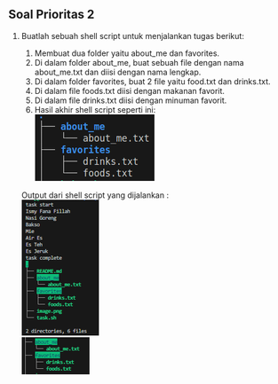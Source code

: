 ## Soal Prioritas 2

1. Buatlah sebuah shell script untuk menjalankan tugas berikut:
    1. Membuat dua folder yaitu about_me dan favorites.
    2. Di dalam folder about_me, buat sebuah file dengan nama about_me.txt dan diisi dengan nama lengkap.
    3. Di dalam folder favorites, buat 2 file yaitu food.txt dan drinks.txt.
    4. Di dalam file foods.txt diisi dengan makanan favorit.
    5. Di dalam file drinks.txt diisi dengan minuman favorit.
    6. Hasil akhir shell script seperti ini:\
        ![alt text](image.png)

    Output dari shell script yang dijalankan :\
    ![alt text](image-1.png)\
    ![alt text](image-2.png)
